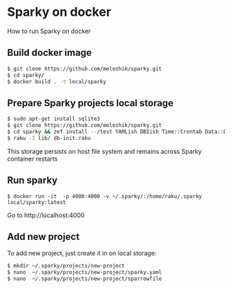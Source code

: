# Sparky on docker

How to run Sparky on docker

## Build docker image

```bash
$ git clone https://github.com/melezhik/sparky.git
$ cd sparky/
$ docker build . -t local/sparky
```

## Prepare Sparky projects local storage

```bash
$ sudo apt-get install sqlite3
$ git clone https://github.com/melezhik/sparky.git
$ cd sparky && zef install --/test YAMLish DBIish Time::Crontab Data::Dump
$ raku -I lib/ db-init.raku
```

This storage persists on host file system and remains across Sparky container restarts

## Run sparky 

```
$ docker run -it  -p 4000:4000 -v ~/.sparky/:/home/raku/.sparky local/sparky:latest 
```

Go to http://localhost:4000


## Add new project

To add new project, just create it in on local storage: 

```bash
$ mkdir ~/.sparky/projects/new-project
$ nano  ~/.sparky/projects/new-project/sparky.yaml
$ nano  ~/.sparky/projects/new-project/sparrowfile
```
